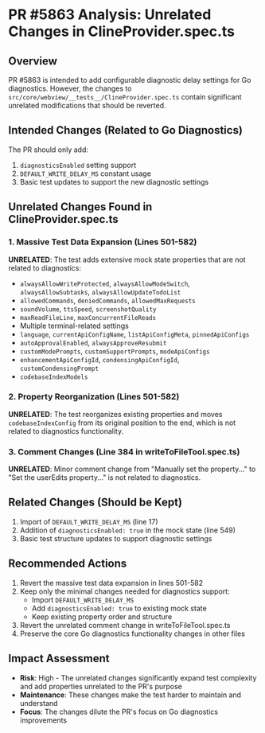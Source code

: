 # PR #5863 Analysis: Unrelated Changes in ClineProvider.spec.ts

## Overview
PR #5863 is intended to add configurable diagnostic delay settings for Go diagnostics. However, the changes to `src/core/webview/__tests__/ClineProvider.spec.ts` contain significant unrelated modifications that should be reverted.

## Intended Changes (Related to Go Diagnostics)
The PR should only add:
1. `diagnosticsEnabled` setting support
2. `DEFAULT_WRITE_DELAY_MS` constant usage
3. Basic test updates to support the new diagnostic settings

## Unrelated Changes Found in ClineProvider.spec.ts

### 1. Massive Test Data Expansion (Lines 501-582)
**UNRELATED**: The test adds extensive mock state properties that are not related to diagnostics:
- `alwaysAllowWriteProtected`, `alwaysAllowModeSwitch`, `alwaysAllowSubtasks`, `alwaysAllowUpdateTodoList`
- `allowedCommands`, `deniedCommands`, `allowedMaxRequests`
- `soundVolume`, `ttsSpeed`, `screenshotQuality`
- `maxReadFileLine`, `maxConcurrentFileReads`
- Multiple terminal-related settings
- `language`, `currentApiConfigName`, `listApiConfigMeta`, `pinnedApiConfigs`
- `autoApprovalEnabled`, `alwaysApproveResubmit`
- `customModePrompts`, `customSupportPrompts`, `modeApiConfigs`
- `enhancementApiConfigId`, `condensingApiConfigId`, `customCondensingPrompt`
- `codebaseIndexModels`

### 2. Property Reorganization (Lines 501-582)
**UNRELATED**: The test reorganizes existing properties and moves `codebaseIndexConfig` from its original position to the end, which is not related to diagnostics functionality.

### 3. Comment Changes (Line 384 in writeToFileTool.spec.ts)
**UNRELATED**: Minor comment change from "Manually set the property..." to "Set the userEdits property..." is not related to diagnostics.

## Related Changes (Should be Kept)
1. Import of `DEFAULT_WRITE_DELAY_MS` (line 17)
2. Addition of `diagnosticsEnabled: true` in the mock state (line 549)
3. Basic test structure updates to support diagnostic settings

## Recommended Actions
1. Revert the massive test data expansion in lines 501-582
2. Keep only the minimal changes needed for diagnostics support:
   - Import `DEFAULT_WRITE_DELAY_MS`
   - Add `diagnosticsEnabled: true` to existing mock state
   - Keep existing property order and structure
3. Revert the unrelated comment change in writeToFileTool.spec.ts
4. Preserve the core Go diagnostics functionality changes in other files

## Impact Assessment
- **Risk**: High - The unrelated changes significantly expand test complexity and add properties unrelated to the PR's purpose
- **Maintenance**: These changes make the test harder to maintain and understand
- **Focus**: The changes dilute the PR's focus on Go diagnostics improvements